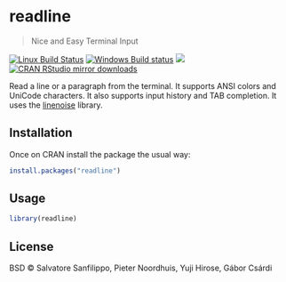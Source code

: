 


# readline

> Nice and Easy Terminal Input

[![Linux Build Status](https://travis-ci.org/gaborcsardi/readline.svg?branch=master)](https://travis-ci.org/gaborcsardi/readline)
[![Windows Build status](https://ci.appveyor.com/api/projects/status/github/gaborcsardi/readline?svg=true)](https://ci.appveyor.com/project/gaborcsardi/readline)
[![](http://www.r-pkg.org/badges/version/readline)](http://www.r-pkg.org/pkg/readline)
[![CRAN RStudio mirror downloads](http://cranlogs.r-pkg.org/badges/readline)](http://www.r-pkg.org/pkg/readline)


Read a line or a paragraph from the terminal. It supports ANSI colors and
UniCode characters. It also supports input history and TAB completion.
It uses the [linenoise](https://github.com/antirez/linenoise.git) library.

## Installation

Once on CRAN install the package the usual way:


```r
install.packages("readline")
```

## Usage


```r
library(readline)
```

## License

BSD © Salvatore Sanfilippo, Pieter Noordhuis, Yuji Hirose, Gábor Csárdi
